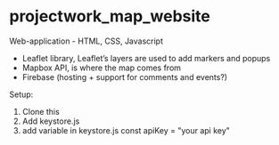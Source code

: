 # projectwork_map_website


Web-application - HTML, CSS, Javascript
- Leaflet library, Leaflet’s layers are used to add markers and popups
- Mapbox API, is where the map comes from
- Firebase (hosting + support for comments and events?)

Setup:
1. Clone this
2. Add keystore.js
3. add variable in keystore.js const apiKey = "your api key"